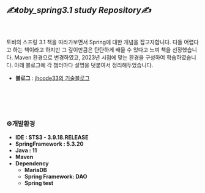 ## _✍️toby_spring3.1 study Repository✍️_   
<br/><br/>
토비의 스프링 3.1 책을 따라가보면서 Spring에 대한 개념을 잡고자합니다.
다들 어렵다고 하는 책이라고 하지만 그 깊이만큼은 탄탄하게 배울 수 있다고 느껴 책을 선정했습니다. 
Maven 환경으로 변경하였고, 2023년 시점에 맞는 환경을 구성하여 학습하였습니다. 
아래 블로그에 각 챕터마다 설명을 덧붙여서 정리해두었습니다.

- **블로그** : [jhcode33의 기술블로그](https://jhcode33.tistory.com/2)
#
<br/><br/>
### ⚙️개발환경
- **IDE : STS3 - 3.9.18.RELEASE**
- **SpringFramework : 5.3.20**
- **Java : 11**
- **Maven**
- **Dependency**
    - **MariaDB**
    - **Spring Framework: DAO**
    - **Spring test**
